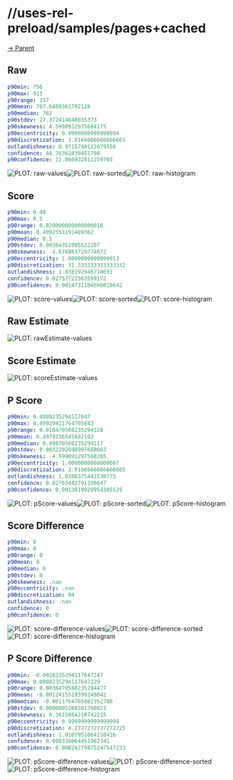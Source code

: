 
# //uses-rel-preload/samples/pages+cached

[→ Parent](../..)


## Raw


```yaml
p90min: 756
p90max: 913
p90range: 157
p90mean: 767.6489361702128
p90median: 761
p90stdev: 27.372414848035373
p90skewness: 4.5990912975684175
p90eccentricity: 0.9999999999999994
p90discretization: 3.9166666666666665
outlandishness: 0.9715748122679558
confidence: 44.76362838451798
p90confidence: 11.066932811159703

```

![PLOT: raw-values](./raw/values.svg)![PLOT: raw-sorted](./raw/sorted.svg)![PLOT: raw-histogram](./raw/histogram.svg)
## Score


```yaml
p90min: 0.48
p90max: 0.5
p90range: 0.020000000000000018
p90mean: 0.4992553191489362
p90median: 0.5
p90stdev: 0.00364351995522207
p90skewness: -4.876863729774672
p90eccentricity: 1.0000000000000013
p90discretization: 31.333333333333332
outlandishness: 1.038192946710691
confidence: 0.02757721563599172
p90confidence: 0.0014731104568019642

```

![PLOT: score-values](./score/values.svg)![PLOT: score-sorted](./score/sorted.svg)![PLOT: score-histogram](./score/histogram.svg)
## Raw Estimate

![PLOT: rawEstimate-values](./rawEstimate/values.svg)
## Score Estimate

![PLOT: scoreEstimate-values](./scoreEstimate/values.svg)
## P Score


```yaml
p90min: 0.4808235294117647
p90max: 0.49929411764705883
p90range: 0.018470588235294128
p90mean: 0.4979236545682102
p90median: 0.49870588235294117
p90stdev: 0.0032202840997688663
p90skewness: -4.599091297568265
p90eccentricity: 1.0000000000000007
p90discretization: 3.9166666666666665
outlandishness: 1.0386375441530775
confidence: 0.02763442791199647
p90confidence: 0.0013019920954305529

```

![PLOT: pScore-values](./pScore/values.svg)![PLOT: pScore-sorted](./pScore/sorted.svg)![PLOT: pScore-histogram](./pScore/histogram.svg)
## Score Difference


```yaml
p90min: 0
p90max: 0
p90range: 0
p90mean: 0
p90median: 0
p90stdev: 0
p90skewness: .nan
p90eccentricity: .nan
p90discretization: 94
outlandishness: .nan
confidence: 0
p90confidence: 0

```

![PLOT: score-difference-values](./score-difference/values.svg)![PLOT: score-difference-sorted](./score-difference/sorted.svg)![PLOT: score-difference-histogram](./score-difference/histogram.svg)
## P Score Difference


```yaml
p90min: -0.0028235294117647247
p90max: 0.0008235294117647229
p90range: 0.0036470588235294477
p90mean: -0.0012415519399249042
p90median: -0.0011764705882352788
p90stdev: 0.0006005266581760021
p90skewness: 0.3615884218742215
p90eccentricity: 0.9999999999999999
p90discretization: 4.2727272727272725
outlandishness: 1.0107951064158416
confidence: 0.000338064451962341
p90confidence: 0.00024279875247547233

```

![PLOT: pScore-difference-values](./pScore-difference/values.svg)![PLOT: pScore-difference-sorted](./pScore-difference/sorted.svg)![PLOT: pScore-difference-histogram](./pScore-difference/histogram.svg)